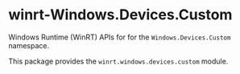 <!-- warning: Please don't edit this file. It was automatically generated. -->

# winrt-Windows.Devices.Custom

Windows Runtime (WinRT) APIs for for the `Windows.Devices.Custom` namespace.

This package provides the `winrt.windows.devices.custom` module.
